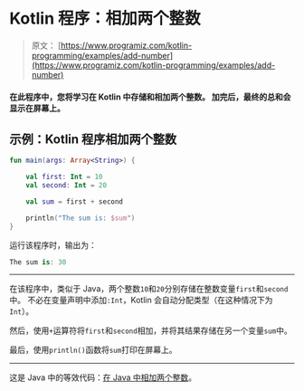# Kotlin 程序：相加两个整数

> 原文： [https://www.programiz.com/kotlin-programming/examples/add-number](https://www.programiz.com/kotlin-programming/examples/add-number)

#### 在此程序中，您将学习在 Kotlin 中存储和相加两个整数。 加完后，最终的总和会显示在屏幕上。

## 示例：Kotlin 程序相加两个整数

```kt
fun main(args: Array<String>) {

    val first: Int = 10
    val second: Int = 20

    val sum = first + second

    println("The sum is: $sum")
}
```

运行该程序时，输出为：

```kt
The sum is: 30
```

* * *

在该程序中，类似于 Java，两个整数`10`和`20`分别存储在整数变量`first`和`second`中。 不必在变量声明中添加`:Int`，Kotlin 会自动分配类型（在这种情况下为`Int`）。

然后，使用`+`运算符将`first`和`second`相加，并将其结果存储在另一个变量`sum`中。

最后，使用`println()`函数将`sum`打印在屏幕上。

* * *

这是 Java 中的等效代码：[在 Java 中相加两个整数](/java-programming/examples/add-numbers "Add two integers in Java")。